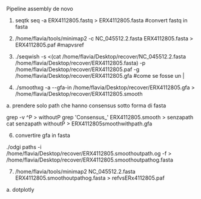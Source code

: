 Pipeline assembly de novo

1. seqtk seq -a ERX4112805.fastq > ERX4112805.fasta #convert fastq in fasta

2. /home/flavia/tools/minimap2 -c NC_045512.2.fasta ERX4112805.fasta > ERX4112805.paf
#mapvsref

3. ./seqwish -s <(cat /home/flavia/Desktop/recover/NC_045512.2.fasta /home/flavia/Desktop/recover/ERX4112805.fasta) -p /home/flavia/Desktop/recover/ERX4112805.paf -g /home/flavia/Desktop/recover/ERX4112805.gfa  #come se fosse un |

4. ./smoothxg -a --gfa-in /home/flavia/Desktop/recover/ERX4112805.gfa > /home/flavia/Desktop/recover/ERX4112805.smooth

a. prendere solo path che hanno consensus sotto forma di fasta

grep -v ^P > withoutP
grep 'Consensus_' ERX4112805.smooth > senzapath
cat senzapath withoutP > ERX4112805smoothwithpath.gfa

6. convertire gfa in fasta

./odgi paths -i /home/flavia/Desktop/recover/ERX4112805.smoothoutpath.og -f > /home/flavia/Desktop/recover/ERX4112805.smoothoutpathog.fasta


7. /home/flavia/tools/minimap2 NC_045512.2.fasta ERX4112805.smoothoutpathog.fasta > refvsERx4112805.paf

a. dotplotly

